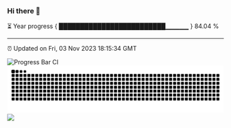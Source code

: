 ### Hi there 👋

⏳ Year progress { █████████████████████████▁▁▁▁▁ } 84.04 %

---

⏰ Updated on Fri, 03 Nov 2023 18:15:34 GMT

![Progress Bar CI](https://github.com/liununu/liununu/workflows/Progress%20Bar%20CI/badge.svg)![](https://raw.githubusercontent.com/L1cardo/L1cardo/main/assets/github-contribution-grid-snake.svg)![](https://raw.githubusercontent.com/seesaws/seesaws/main/assets/github-contribution-grid-snake.svg)
